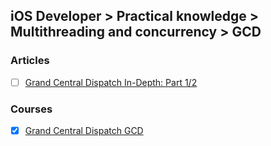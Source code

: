 ## iOS Developer > Practical knowledge > Multithreading and concurrency > GCD

### Articles
- [ ] [Grand Central Dispatch In-Depth: Part 1/2](https://www.raywenderlich.com/60749/grand-central-dispatch-in-depth-part-1)

### Courses
- [x] [Grand Central Dispatch GCD](https://eg.udacity.com/course/grand-central-dispatch-gcd--ud576)


